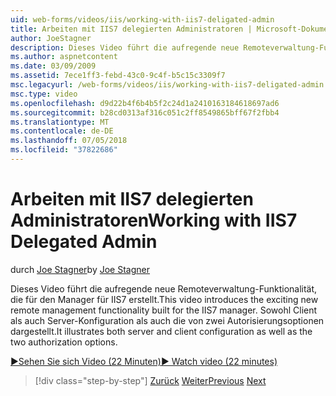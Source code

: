 ```yaml
---
uid: web-forms/videos/iis/working-with-iis7-deligated-admin
title: Arbeiten mit IIS7 delegierten Administratoren | Microsoft-Dokumentation
author: JoeStagner
description: Dieses Video führt die aufregende neue Remoteverwaltung-Funktionalität, die für den Manager für IIS7 erstellt. Es veranschaulicht sowohl Server als auch Client-Konfiguration als Auslastung...
ms.author: aspnetcontent
ms.date: 03/09/2009
ms.assetid: 7ece1ff3-febd-43c0-9c4f-b5c15c3309f7
msc.legacyurl: /web-forms/videos/iis/working-with-iis7-deligated-admin
msc.type: video
ms.openlocfilehash: d9d22b4f6b4b5f2c24d1a2410163184618697ad6
ms.sourcegitcommit: b28cd0313af316c051c2ff8549865bff67f2fbb4
ms.translationtype: MT
ms.contentlocale: de-DE
ms.lasthandoff: 07/05/2018
ms.locfileid: "37822686"
---
```

<a name="working-with-iis7-delegated-admin"></a><span data-ttu-id="db27b-104">Arbeiten mit IIS7 delegierten Administratoren</span><span class="sxs-lookup"><span data-stu-id="db27b-104">Working with IIS7 Delegated Admin</span></span>
====================
<span data-ttu-id="db27b-105">durch [Joe Stagner](https://github.com/JoeStagner)</span><span class="sxs-lookup"><span data-stu-id="db27b-105">by [Joe Stagner](https://github.com/JoeStagner)</span></span>

<span data-ttu-id="db27b-106">Dieses Video führt die aufregende neue Remoteverwaltung-Funktionalität, die für den Manager für IIS7 erstellt.</span><span class="sxs-lookup"><span data-stu-id="db27b-106">This video introduces the exciting new remote management functionality built for the IIS7 manager.</span></span> <span data-ttu-id="db27b-107">Sowohl Client als auch Server-Konfiguration als auch die von zwei Autorisierungsoptionen dargestellt.</span><span class="sxs-lookup"><span data-stu-id="db27b-107">It illustrates both server and client configuration as well as the two authorization options.</span></span>

[<span data-ttu-id="db27b-108">&#9654;Sehen Sie sich Video (22 Minuten)</span><span class="sxs-lookup"><span data-stu-id="db27b-108">&#9654; Watch video (22 minutes)</span></span>](https://channel9.msdn.com/Blogs/ASP-NET-Site-Videos/working-with-iis7-deligated-admin)

> [!div class="step-by-step"]
> <span data-ttu-id="db27b-109">[Zurück](developing-and-deploying-in-a-shared-hosting.md)
> [Weiter](feature-specific-delegated-management.md)</span><span class="sxs-lookup"><span data-stu-id="db27b-109">[Previous](developing-and-deploying-in-a-shared-hosting.md)
[Next](feature-specific-delegated-management.md)</span></span>
